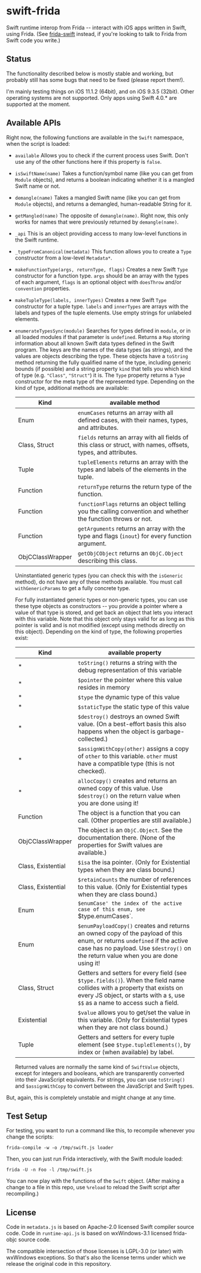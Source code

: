 # swift-frida

Swift runtime interop from Frida -- interact with iOS apps written in Swift,
using Frida. (See [frida-swift](https://github.com/frida/frida-swift) instead,
if you're looking to talk to Frida from Swift code you write.)

## Status

The functionality described below is mostly stable and working, but probably
still has some bugs that need to be fixed (please report them!).

I'm mainly testing things on iOS 11.1.2 (64bit), and on iOS 9.3.5 (32bit). Other
operating systems are not supported. Only apps using Swift 4.0.* are supported
at the moment.


## Available APIs

Right now, the following functions are available in the `Swift` namespace, when the script is loaded:

 * `available` Allows you to check if the current process uses Swift. Don't use any of the other functions here if this property is `false`.
 * `isSwiftName(name)` Takes a function/symbol name (like you can get from `Module` objects), and returns a boolean indicating whether it is a mangled Swift name or not.
 * `demangle(name)` Takes a mangled Swift name (like you can get from `Module` objects), and returns a demangled, human-readable String for it.
 * `getMangled(name)` The opposite of `demangle(name)`. Right now, this only works for names that were previously returned by `demangle(name)`.
 * `_api` This is an object providing access to many low-level functions in the Swift runtime.
 * `_typeFromCanonical(metadata)` This function allows you to create a `Type` constructor from a low-level `Metadata*`.
 * `makeFunctionType(args, returnType, flags)` Creates a new Swift `Type` constructor for a function type. `args` should be an array with the types of each argument, `flags` is an optional object with `doesThrow` and/or `convention` properties.
 * `makeTupleType(labels, innerTypes)` Creates a new Swift `Type` constructor for a tuple type. `labels` and `innerTypes` are arrays with the labels and types of the tuple elements. Use empty strings for unlabeled elements.
 * `enumerateTypesSync(module)` Searches for types defined in `module`, or in all loaded modules if that parameter is `undefined`. Returns a `Map` storing information about all known Swift data types defined in the Swift program. The keys are the names of the data types (as strings), and the values are objects describing the type. These objects have a `toString` method returning the fully qualified name of the type, including generic bounds (if possible) and a string property `kind` that tells you which kind of type (e.g. `"Class"`, `"Struct"`) it is. The `Type` property returns a `Type` constructor for the meta type of the represented type. Depending on the kind of type, additional methods are available:
 
    Kind             | available method
    -----------------|---------------------------------------------------------------------------------------------------------------
    Enum             | `enumCases` returns an array with all defined cases, with their names, types, and attributes.
    Class, Struct   | `fields` returns an array with all fields of this class or struct, with names, offsets, types, and attributes.
    Tuple            | `tupleElements` returns an array with the types and labels of the elements in the tuple.
    Function         | `returnType` returns the return type of the function.
    Function         | `functionFlags` returns an object telling you the calling convention and whether the function throws or not.
    Function         | `getArguments` returns an array with the type and flags (`inout`) for every function argument.
    ObjCClassWrapper | `getObjCObject` returns an `ObjC.Object` describing this class.

    Uninstantiated generic types (you can check this with the `isGeneric` method), do not have any of these methods available. You must call `withGenericParams` to get a fully concrete type.

    For fully instantiated generic types or non-generic types, you can use these type objects as constructors -- you provide a pointer where a value of that type is stored, and get back an object that lets you interact with this variable. Note that this object only stays valid for as long as this pointer is valid and is not modified (except using methods directly on this object). Depending on the kind of type, the following properties exist:

    Kind               | available property
    -------------------|---------------------------------------------------------------------------------------------------------------
    \*                  | `toString()` returns a string with the debug representation of this variable
    \*                 | `$pointer` the pointer where this value resides in memory
    \*                 | `$type` the dynamic type of this value
    \*                 | `$staticType` the static type of this value
    \*                 | `$destroy()` destroys an owned Swift value. (On a best-effort basis this also happens when the object is garbage-collected.)
    \*                 | `$assignWithCopy(other)` assigns a copy of `other` to this variable. `other` must have a compatible type (this is not checked).
    \*                 | `allocCopy()` creates and returns an owned copy of this value. Use `$destroy()` on the return value when you are done using it!
    Function           | The object is a function that you can call. (Other properties are still available.)
    ObjCClassWrapper   | The object is an `ObjC.Object`. See the documentation there. (None of the properties for Swift values are available.)
    Class, Existential | `$isa` the isa pointer. (Only for Existential types when they are class bound.)
    Class, Existential | `$retainCounts` the number of references to this value. (Only for Existential types when they are class bound.)
    Enum               | `$enumCase' the index of the active case of this enum, see `$type.enumCases`.
    Enum               | `$enumPayloadCopy()` creates and returns an owned copy of the payload of this enum, or returns `undefined` if the active case has no payload. Use `$destroy()` on the return value when you are done using it!
    Class, Struct      | Getters and setters for every field (see `$type.fields()`). When the field name collides with a property that exists on every JS object, or starts with a `$`, use `$$` as a name to access such a field.
    Existential        | `$value` allows you to get/set the value in this variable. (Only for Existential types when they are not class bound.)
    Tuple              | Getters and setters for every tuple element (see `$type.tupleElements()`, by index or (when available) by label.

    Returned values are normally the same kind of `SwiftValue` objects, except for integers and booleans, which are transparently converted into their JavaScript equivalents. For strings, you can use `toString()` and `$assignWithCopy` to convert between the JavaScript and Swift types.




But, again, this is completely unstable and might change at any time.

## Test Setup

For testing, you want to run a command like this, to recompile whenever you
change the scripts:

    frida-compile -w -o /tmp/swift.js loader

Then, you can just run Frida interactively, with the Swift module loaded:

    frida -U -n Foo -l /tmp/swift.js

You can now play with the functions of the `Swift` object.  (After making a
change to a file in this repo, use `%reload` to reload the Swift script after
recompiling.)


## License

Code in `metadata.js` is based on Apache-2.0 licensed Swift compiler source
code.  Code in `runtime-api.js` is based on wxWindows-3.1 licensed frida-objc
source code.

The compatible intersection of those licenses is LGPL-3.0 (or later) with
wxWindows exceptions. So that's also the license terms under which we release
the original code in this repository.
